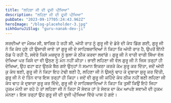 ```yaml
---
title: "ਲਹਿਣਾ ਜੀ ਦੀ ਦੂਜੀ ਪੀ੍ਖਿਆ"
description: "ਲਹਿਣਾ ਜੀ ਦੀ ਦੂਜੀ ਪੀ੍ਖਿਆ"
pubDate: "2023-09-17T05:24:43.962Z"
heroImage: "/blog-placeholder-3.jpg"
sikhGuruJiSlug: "guru-nanak-dev-ji"
---
```


ਸਰਦੀਆਂ ਦਾ ਮੌਸਮ ਸੀ, ਬਾਰਿਸ਼ ਹੋ ਰਹੀ ਸੀ, ਅੱਧੀ ਰਾਤ ਨੂੰ ਗੁਰੂ ਜੀ ਦੇ ਡੇਰੇ ਦੀ ਕੰਧ ਡਿੱਗ ਗਈ, ਗੁਰੂ ਜੀ ਨੇ ਕਿ ਕੰਧ ਹੁਣੇ ਹੀ ਉਸਾਰੀ ਜਾਏ ਤਾਂ ਗੁਰੂ ਜੀ ਦੇ ਸਾਹਿਬਜ਼ਾਦਿਆਂ ਨੇ ਕਿਹਾ ਕਿ ਅੱਧੀ ਰਾਤ ਹੈ, ਉਪਰੋਂ ਇੱਨੀ ਠੰਡ ਪੈ ਰਹੀ ਹੈ, ਸਵੇਰੇ ਕਿਸੇ ਮਜ਼ਦੂਰ ਨੂੰ ਬੁਲਾ ਕੇ ਠੀਕ ਕਰਵਾ ਲਵਾਂਗੇ। ਗੁਰੂ ਜੀ ਨੇ ਵਾਰੀ ਵਾਰੀ ਸਿੱਖਾ ਵੱਲ ਦੇਖਿਆ ਪਰ ਕਿਸੇ ਦਾ ਵੀ ਉਠਣ ਨੂੰ ਮੰਨ ਨਹੀਂ ਕੀਤਾ। ਭਾਈ ਲਹਿਣਾ ਜੀ ਵੱਲ ਗੁਰੂ ਜੀ ਨੇ ਜਿਸ ਤਰ੍ਹਾਂ ਹੀ ਦੇਖਿਆ, ਉਹ ਫਟਾ ਫਟ ਉਠਕੇ ਬੈਠ ਗਏ
ਉਨ੍ਹਾਂ ਨੇ ਸਮਾਨ ਇਕਠਾ ਕਰਕੇ ਕੰਮ ਸ਼ੁਰੂ ਕਰ ਦਿੱਤਾ, ਜਦੋਂ ਅੱਧੀ ਕੁ ਕੰਧ ਬਣੀ, ਗੁਰੂ ਜੀ ਨੇ ਕਿਹਾ ਇਹ ਟੇਢੀ ਬਣੀ ਹੈ, ਲਹਿਣਾ ਜੀ ਨੇ ਉਸਨੂੰ ਢਾਹ ਕੇ ਦੁਬਾਰਾ ਸ਼ੁਰੂ ਕਰ ਦਿੱਤੀ, ਗੁਰੂ ਜੀ ਨੇ ਦੋ ਤਿੰਨ ਵਾਰ ਇਸ ਤਰ੍ਹਾਂ ਹੀ ਕਿਹਾ। ਜਦੋਂ ਵੀ ਗੁਰੂ ਜੀ ਕਹਿੰਦੇ ਕੰਧ ਠੀਕ ਨਹੀਂ ਬਣੀ ਲਹਿਣਾ ਜੀ ਕੰਧ ਢਾਹ ਕੇ ਦੁਬਾਰਾ ਸ਼ੁਰੂ ਕਰ ਦਿੰਦੇ, ਗੁਰੂ ਜੀ ਦੇ ਸਾਹਿਬਜ਼ਾਦਿਆਂ ਨੇ ਕਿਹਾ ਕਿ ਤੁਸੀਂ ਕਿਉਂ ਇਹੋ ਜਿਹਾ ਹੁਕਮ ਮੰਨੀ ਜਾ ਰਹੇ ਹੋ ਤਾਂ ਲਹਿਣਾ ਜੀ ਨੇ ਕਿਹਾ ਮੈਂ ਸੇਵਕ ਹਾਂ ਤੇ ਸੇਵਕ ਦਾ ਕੰਮ ਆਪਣੇ ਸਵਾਮੀ ਦੀ ਹੁਕਮ ਮੰਨਣਾ।
ਇਸ ਤਰ੍ਹਾਂ ਉਹ ਗੁਰੂ ਜੀ ਦੀ ਦੂਜੀ ਪੀ੍ਖਿਆ ਵਿੱਚੋ ਪਾਸ ਹੋ ਗਏ।
